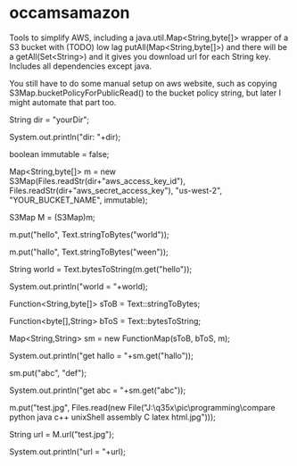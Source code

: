 # occamsamazon
Tools to simplify AWS, including a java.util.Map&lt;String,byte[]> wrapper of a S3 bucket with (TODO) low lag putAll(Map&lt;String,byte[]>) and there will be a getAll(Set&lt;String>) and it gives you download url for each String key. Includes all dependencies except java.

You still have to do some manual setup on aws website, such as copying S3Map.bucketPolicyForPublicRead() to the bucket policy string, but later I might automate that part too.

String dir = "yourDir";

System.out.println("dir: "+dir);

boolean immutable = false;

Map<String,byte[]> m = new S3Map(Files.readStr(dir+"aws_access_key_id"), Files.readStr(dir+"aws_secret_access_key"), "us-west-2", "YOUR_BUCKET_NAME", immutable);

S3Map M = (S3Map)m;

m.put("hello", Text.stringToBytes("world"));

m.put("hallo", Text.stringToBytes("ween"));

String world = Text.bytesToString(m.get("hello"));

System.out.println("world = "+world);
		
Function<String,byte[]> sToB = Text::stringToBytes;

Function<byte[],String> bToS = Text::bytesToString;

Map<String,String> sm = new FunctionMap(sToB, bToS, m);
		
System.out.println("get hallo = "+sm.get("hallo"));

sm.put("abc", "def");

System.out.println("get abc = "+sm.get("abc"));

m.put("test.jpg", Files.read(new File("J:\\q35x\\pic\\programming\\compare python java c++ unixShell assembly C latex html.jpg")));

String url = M.url("test.jpg");

System.out.println("url = "+url);
